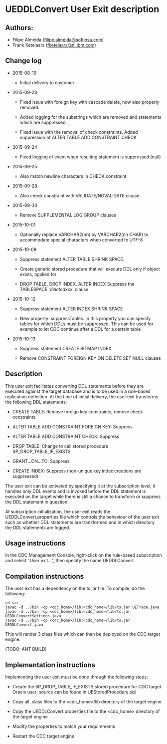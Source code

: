 
# UEDDLConvert User Exit description

## Authors:
 - Filipe Almeida (filipe.almeida@softinsa.com)
 - Frank Ketelaars (fketelaars@nl.ibm.com)

## Change log
- 2015-08-19
  - Initial delivery to customer


- 2015-09-23
  - Fixed issue with foreign key with cascade delete, now also properly removed.

  - Added logging for the substrings which are removed and statements which are suppressed.

  - Fixed issue with the removal of check constraints. Added suppression of ALTER TABLE ADD CONSTRAINT CHECK



- 2015-09-24  
  - Fixed logging of event when resulting statement is suppressed (null)


- 2015-09-25  
  - Also match newline characters in CHECK constraint



- 2015-09-28
  - Also check constraint with VALIDATE/NOVALIDATE clause


- 2015-09-30  
  - Remove SUPPLEMENTAL LOG GROUP clauses


- 2015-10-01  
  - Optionally replace VARCHAR2(nn) by VARCHAR2(nn CHAR) to accommodate special characters when converted to UTF-8


- 2015-10-08
  - Suppress statement ALTER TABLE SHRINK SPACE.

  - Create generic stored procedure that will execute DDL only if object exists, applied for

  - DROP TABLE, DROP INDEX, ALTER INDEX
Suppress the TABLESPACE '$deleted$xxx' clause



- 2015-10-12
  - Suppress statement ALTER INDEX SHRINK SPACE

  - New property: suppressTables. In this property you can specify tables for which DDLs must be suppressed. This can be used for example to let CDC continue after a DDL for a certain table

- 2015-10-13
  - Suppress statement CREATE BITMAP INDEX

  - Remove CONSTRAINT FOREIGN KEY ON DELETE SET NULL clauses


## Description
This user exit facilitates converting DDL statements before they are executed against the target database and is to be used in a rule-based replication definition. At the time of initial delivery, the user exit transforms the following DDL statements:

- CREATE TABLE: Remove foreign key constraints, remove check constraints

- ALTER TABLE ADD CONSTRAINT FOREIGN KEY: Suppress

- ALTER TABLE ADD CONSTRAINT CHECK: Suppress

- DROP TABLE: Change to call stored procedure SP_DROP_TABLE_IF_EXISTS

- GRANT...ON...TO: Suppress

- CREATE INDEX: Suppress (non-unique key index creations are suppressed)

The user exit can be activated by specifying it at the subscription level; it handles only DDL events and is
invoked before the DDL statement is executed on the target while there is still a chance to transform or suppress
the DDL statement in question.

At subscription initialization, the user exit reads the UEDDLConvert.properties file which controls the behaviour of
the user exit such as whether DDL statements are transformed and in which directory the DDL statements are logged.

## Usage instructions
In the CDC Management Console, right-click on the rule-based subscription and select "User exit...", then specify the name UEDDLConvert.

## Compilation instructions
The user exit has a dependency on the ts.jar file. To compile, do the following:

```
cd src
javac -d ../bin -cp <cdc_home>/lib:<cdc_home>/lib/ts.jar UETrace.java
javac -d ../bin -cp <cdc_home>/lib:<cdc_home>/lib/ts.jar UEDDLConvertSettings.java
javac -d ../bin -cp <cdc_home>/lib:<cdc_home>/lib/ts.jar UEDDLConvert.java
```

This will render 3 class files which can then be deployed on the CDC target engine.

(TODO: ANT BUILD)

## Implementation instructions
Implementing the user exit must be done through the following steps:

- Create the SP_DROP_TABLE_IF_EXISTS stored procedure for CDC target Oracle user; source can be
  found in UEStoredProcedure.sql

- Copy all .class files to the <cdc_home>/lib directory of the target engine

- Copy the UEDDLConvert.properties file to the <cdc_home> directory of the target engine

- Modify the properties to match your requirements

- Restart the CDC target engine
